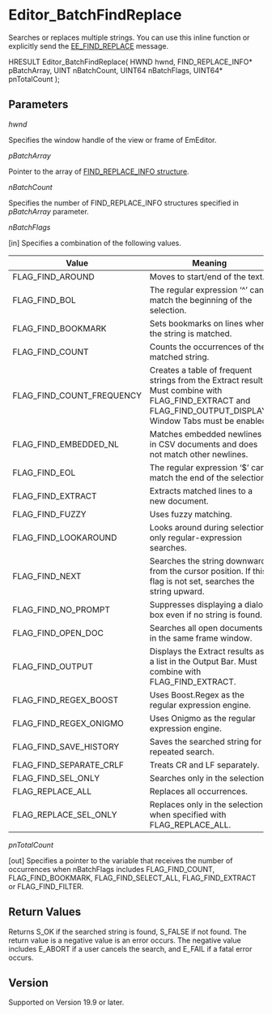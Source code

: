 # Editor\_BatchFindReplace

Searches or replaces multiple strings. You can use this inline function or explicitly send the [EE\_FIND\_REPLACE](../message/ee_find_replace) message.

HRESULT Editor\_BatchFindReplace( HWND hwnd, FIND\_REPLACE\_INFO\* pBatchArray, UINT nBatchCount, UINT64 nBatchFlags, UINT64\* pnTotalCount );

## Parameters

_hwnd_

Specifies the window handle of the view or frame of EmEditor.

_pBatchArray_

Pointer to the array of [FIND\_REPLACE\_INFO structure](../structure/find_replace_info).

_nBatchCount_

Specifies the number of FIND\_REPLACE\_INFO structures specified in _pBatchArray_ parameter.

_nBatchFlags_

\[in\] Specifies a combination of the following values.

| Value | Meaning |
| --- | --- |
| FLAG\_FIND\_AROUND | Moves to start/end of the text. |
| FLAG\_FIND\_BOL | The regular expression ‘^’ can match the beginning of the selection. |
| FLAG\_FIND\_BOOKMARK | Sets bookmarks on lines where the string is matched. |
| FLAG\_FIND\_COUNT | Counts the occurrences of the matched string. |
| FLAG\_FIND\_COUNT\_FREQUENCY | Creates a table of frequent strings from the Extract results. Must combine with FLAG\_FIND\_EXTRACT and FLAG\_FIND\_OUTPUT\_DISPLAY. Window Tabs must be enabled. |
| FLAG\_FIND\_EMBEDDED\_NL | Matches embedded newlines in CSV documents and does not match other newlines. |
| FLAG\_FIND\_EOL | The regular expression ‘$’ can match the end of the selection. |
| FLAG\_FIND\_EXTRACT | Extracts matched lines to a new document. |
| FLAG\_FIND\_FUZZY | Uses fuzzy matching. |
| FLAG\_FIND\_LOOKAROUND | Looks around during selection only regular-expression searches. |
| FLAG\_FIND\_NEXT | Searches the string downward from the cursor position. If this flag is not set, searches the string upward. |
| FLAG\_FIND\_NO\_PROMPT | Suppresses displaying a dialog box even if no string is found. |
| FLAG\_FIND\_OPEN\_DOC | Searches all open documents in the same frame window. |
| FLAG\_FIND\_OUTPUT | Displays the Extract results as a list in the Output Bar. Must combine with FLAG\_FIND\_EXTRACT. |
| FLAG\_FIND\_REGEX\_BOOST | Uses Boost.Regex as the regular expression engine. |
| FLAG\_FIND\_REGEX\_ONIGMO | Uses Onigmo as the regular expression engine. |
| FLAG\_FIND\_SAVE\_HISTORY | Saves the searched string for repeated search. |
| FLAG\_FIND\_SEPARATE\_CRLF | Treats CR and LF separately. |
| FLAG\_FIND\_SEL\_ONLY | Searches only in the selection. |
| FLAG\_REPLACE\_ALL | Replaces all occurrences. |
| FLAG\_REPLACE\_SEL\_ONLY | Replaces only in the selection when specified with FLAG\_REPLACE\_ALL. |

_pnTotalCount_

\[out\] Specifies a pointer to the variable that receives the number of occurrences when nBatchFlags includes FLAG\_FIND\_COUNT, FLAG\_FIND\_BOOKMARK, FLAG\_FIND\_SELECT\_ALL, FLAG\_FIND\_EXTRACT or FLAG\_FIND\_FILTER.

## Return Values

Returns S\_OK if the searched string is found, S\_FALSE if not found. The return value is a negative value is an error occurs. The negative value includes E\_ABORT if a user cancels the search, and E\_FAIL if a fatal error occurs.

## Version

Supported on Version 19.9 or later.
